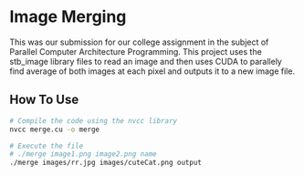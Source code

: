 # Image Merging

This was our submission for our college assignment in the subject of Parallel 
Computer Architecture Programming. This project uses the stb_image library 
files to read an image and then uses CUDA to parallely find average of both 
images at each pixel and outputs it to a new image file.

## How To Use

```bash
# Compile the code using the nvcc library
nvcc merge.cu -o merge

# Execute the file
# ./merge image1.png image2.png name
./merge images/rr.jpg images/cuteCat.png output
```